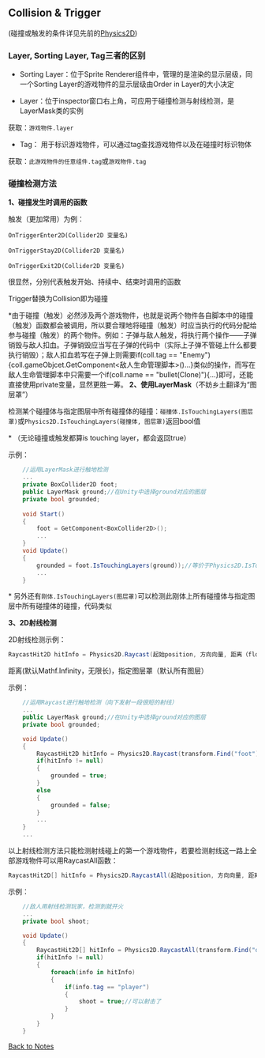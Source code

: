 ## Collision & Trigger

(碰撞或触发的条件详见先前的[Physics2D](https://github.com/Vincent-zz/Unity/blob/main/NotesAboutPhysics2D.md)) 

### Layer, Sorting Layer, Tag三者的区别 

- Sorting Layer：位于Sprite Renderer组件中，管理的是渲染的显示层级，同一个Sorting Layer的游戏物件的显示层级由Order in Layer的大小决定  

- Layer：位于inspector窗口右上角，可应用于碰撞检测与射线检测，是LayerMask类的实例 

获取：`游戏物件.layer`

- Tag： 用于标识游戏物件，可以通过tag查找游戏物件以及在碰撞时标识物体 

获取：`此游戏物件的任意组件.tag`或`游戏物件.tag` 

### 碰撞检测方法 

**1、碰撞发生时调用的函数** 

触发（更加常用）为例： 

`OnTriggerEnter2D(Collider2D 变量名)` 

`OnTriggerStay2D(Collider2D 变量名)` 

`OnTriggerExit2D(Collider2D 变量名)` 

很显然，分别代表触发开始、持续中、结束时调用的函数 

Trigger替换为Collision即为碰撞 

\*由于碰撞（触发）必然涉及两个游戏物件，也就是说两个物件各自脚本中的碰撞（触发）函数都会被调用，所以要合理地将碰撞（触发）时应当执行的代码分配给参与碰撞（触发）的两个物件。例如：子弹与敌人触发，将执行两个操作——子弹销毁与敌人扣血。子弹销毁应当写在子弹的代码中（实际上子弹不管碰上什么都要执行销毁）；敌人扣血若写在子弹上则需要if(coll.tag == "Enemy"){coll.gameObjcet.GetComponent<敌人生命管理脚本>()...}类似的操作，而写在敌人生命管理脚本中只需要一个if(coll.name == "bullet(Clone)"){...}即可，还能直接使用private变量，显然更胜一筹。
**2、使用LayerMask**（不妨乡土翻译为“图层罩”） 

检测某个碰撞体与指定图层中所有碰撞体的碰撞：`碰撞体.IsTouchingLayers(图层罩)`或`Physics2D.IsTouchingLayers(碰撞体, 图层罩)`返回bool值  

\* （无论碰撞或触发都算is touching layer，都会返回true） 

示例： 

```C#
    //运用LayerMask进行触地检测
    ...
    private BoxCollider2D foot;
    public LayerMask ground;//在Unity中选择ground对应的图层
    private bool grounded;
    
    void Start()
    {
        foot = GetComponent<BoxCollider2D>();
        ...
    }
    void Update()
    {
        grounded = foot.IsTouchingLayers(ground));//等价于Physics2D.IsTouchingLayers(foot, ground)
        ...
    }
``` 

\* 另外还有`刚体.IsTouchingLayers(图层罩)`可以检测此刚体上所有碰撞体与指定图层中所有碰撞体的碰撞，代码类似 

**3、2D射线检测** 

2D射线检测示例： 

```C#
RaycastHit2D hitInfo = Physics2D.Raycast(起始position, 方向向量, 距离（float）, 指定图层罩); 
``` 

距离(默认Mathf.Infinity，无限长)，指定图层罩（默认所有图层） 

示例： 

```C#
    //运用Raycast进行触地检测（向下发射一段很短的射线）
    ...
    public LayerMask ground;//在Unity中选择ground对应的图层
    private bool grounded;

    void Update()
    {
        RaycastHit2D hitInfo = Physics2D.Raycast(transform.Find("foot").position, -Vector3.up, 0.01f, Mathf.Infinity, ground);//foot为空子物件来指示位置
        if(hitInfo != null)
        {
            grounded = true;
        }
        else
        {
            grounded = false;
        }
        ...
    }
    ...
``` 

以上射线检测方法只能检测射线碰上的第一个游戏物件，若要检测射线这一路上全部游戏物件可以用RaycastAll函数： 

```C#
RaycastHit2D[] hitInfo = Physics2D.RaycastAll(起始position, 方向向量, 距离（float）, 指定图层罩);
``` 

示例：

```C#
    //敌人用射线检测玩家，检测到就开火
    ...
    private bool shoot;

    void Update()
    {
        RaycastHit2D[] hitInfo = Physics2D.RaycastAll(transform.Find("detect").position, transform.right);//detect为空子物体用于表示检测射线其实位置
        if(hitInfo != null)
        {
            foreach(info in hitInfo)
            {
                if(info.tag == "player")
                {
                    shoot = true;//可以射击了
                }
            }
        }            
    }
```
[Back to Notes](https://github.com/Vincent-zz/Unity/blob/main/UnityNotes.md)